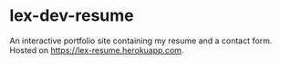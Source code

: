 # lex-dev-resume
An interactive portfolio site containing my resume and a contact form.
Hosted on https://lex-resume.herokuapp.com.
